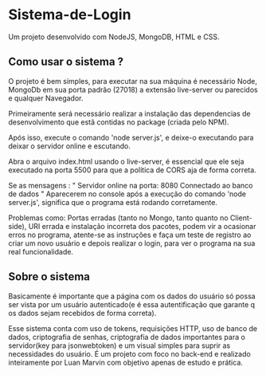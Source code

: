 # Sistema-de-Login
Um projeto desenvolvido com NodeJS, MongoDB, HTML e CSS.

## Como usar o sistema ?
O projeto é bem simples, para executar na sua máquina é necessário Node, MongoDb em sua porta padrão (27018) a extensão live-server ou parecidos e qualquer Navegador.

Primeiramente será necessário realizar a instalação das dependencias de desenvolvimento que estã contidas no package (criada pelo NPM).

Após isso, execute o comando 'node server.js', e deixe-o executando para deixar o servidor online e escutando. 

Abra o arquivo index.html usando o live-server, é essencial que ele seja executado na porta 5500 para que a política de CORS aja de forma correta.

Se as mensagens :
"
Servidor online na porta: 8080
Connectado ao banco de dados
"
Aparecerem no console após a execução do comando 'node server.js', significa que o programa está rodando corretamente.

Problemas como: Portas erradas (tanto no Mongo, tanto quanto no Client-side), URI errada e instalação incorreta dos pacotes, podem vir a ocasionar erros no programa, atente-se as instruções e faça um teste de registro ao criar um novo usuário e depois realizar o login, para ver o programa na sua real funcionalidade.

## Sobre o sistema
Basicamente é importante que a página com os dados do usuário só possa ser vista por um usuário autenticado(e é essa autentificação que garante q os dados sejam recebidos de forma correta).

Esse sistema conta com uso de tokens, requisições HTTP, uso de banco de dados, criptografia de senhas, criptografia de dados importantes para o servidor(key para jsonwebtoken) e um visual simples para suprir as necessidades do usuário. É um projeto com foco no back-end e realizado inteiramente por Luan Marvin com objetivo apenas de estudo e prática.